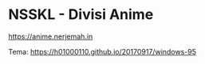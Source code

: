 # NSSKL - Divisi Anime

https://anime.nerjemah.in

Tema: https://h01000110.github.io/20170917/windows-95